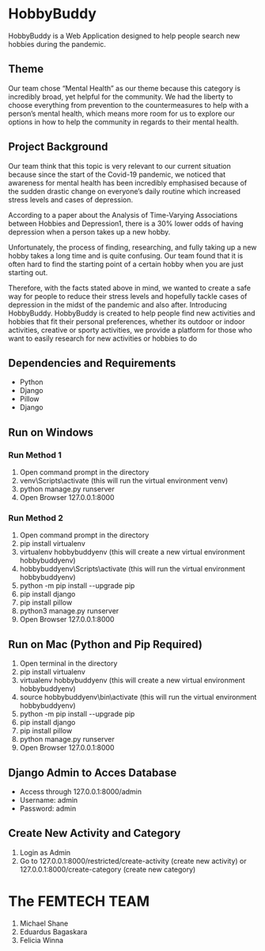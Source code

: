 # HobbyBuddy
HobbyBuddy is a Web Application designed to help people search new hobbies during the pandemic.

## Theme
Our team chose “Mental Health” as our theme because this category is incredibly broad, yet helpful for the community. We had the liberty to choose everything from prevention to the countermeasures to help with a person’s mental health, which means more room for us to explore our options in how to help the community in regards to their mental health.

## Project Background
Our team think that this topic is very relevant to our current situation because since the start of the Covid-19 pandemic, we noticed that awareness for mental health has been incredibly emphasised because of the sudden drastic change on everyone’s daily routine which increased stress levels and cases of depression.

According to a paper about the Analysis of Time-Varying Associations between Hobbies and Depression1, there is a 30% lower odds of having depression when a person takes up a new hobby.

Unfortunately, the process of finding, researching, and fully taking up a new hobby takes a long time and is quite confusing. Our team found that it is often hard to find the starting point of a certain hobby when you are just starting out.

Therefore, with the facts stated above in mind, we wanted to create a safe way for people to reduce their stress levels and hopefully tackle cases of depression in the midst of the pandemic and also after. Introducing HobbyBuddy. HobbyBuddy is created to help people find new activities and hobbies that fit their personal preferences, whether its outdoor or indoor activities, creative or sporty activities, we provide a platform for those who want to easily research for new activities or hobbies to do


## Dependencies and Requirements
- Python
- Django
- Pillow
- Django

## Run on Windows   
### Run Method 1
1. Open command prompt in the directory
2. venv\Scripts\activate (this will run the virtual environment venv)
3. python manage.py runserver
4. Open Browser 127.0.0.1:8000

### Run Method 2
1. Open command prompt in the directory
2. pip install virtualenv
3. virtualenv hobbybuddyenv (this will create a new virtual environment hobbybuddyenv)
4. hobbybuddyenv\Scripts\activate (this will run the virtual environment hobbybuddyenv)
5. python -m pip install --upgrade pip
6. pip install django
7. pip install pillow
8. python3 manage.py runserver
9. Open Browser 127.0.0.1:8000

## Run on Mac (Python and Pip Required)
1. Open terminal in the directory
2. pip install virtualenv
3. virtualenv hobbybuddyenv (this will create a new virtual environment hobbybuddyenv)
4. source hobbybuddyenv\bin\activate (this will run the virtual environment hobbybuddyenv)
5. python -m pip install --upgrade pip
6. pip install django
7. pip install pillow
8. python manage.py runserver
9. Open Browser 127.0.0.1:8000

## Django Admin to Acces Database
- Access through 127.0.0.1:8000/admin
- Username: admin
- Password: admin

## Create New Activity and Category
1. Login as Admin
2. Go to 127.0.0.1:8000/restricted/create-activity (create new activity) or 127.0.0.1:8000/create-category (create new category)

# The FEMTECH TEAM
1. Michael Shane
2. Eduardus Bagaskara
3. Felicia Winna